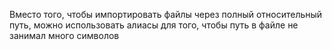 Вместо того, чтобы импортировать файлы через полный относительный путь, можно использовать алиасы для того, чтобы путь в файле не занимал много символов